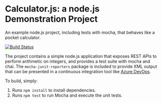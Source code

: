 Calculator.js: a node.js Demonstration Project
==============================================
An example node.js project, including tests with mocha, that behaves like
a pocket calculator.

[![Build Status](https://alextochetto.visualstudio.com/Integrating%20External%20Source%20Control%20with%20Azure%20Pipelines/_apis/build/status/alextochetto.calculator?branchName=master)](https://alextochetto.visualstudio.com/Integrating%20External%20Source%20Control%20with%20Azure%20Pipelines/_build/latest?definitionId=6&branchName=master)

The project contains a simple node.js application that exposes REST APIs
to perform arithmetic on integers, and provides a test suite with mocha
and chai.  The `mocha-junit-reporters` package is included to provide XML
output that can be presented in a continuous integration tool like
[Azure DevOps](https://azure.com/devops).

To build, simply:

1. Runs `npm install` to install dependencies.
2. Runs `npm test` to run Mocha and execute the unit tests.

